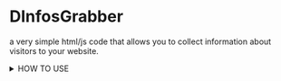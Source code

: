 # DInfosGrabber
a very simple html/js code that allows you to collect information about visitors to your website.


<details>
  <summary>HOW TO USE</summary>
  
- insert the code in your html environment, then replace the 'YOUR DISCORD WEBHOOK HERE' with your discord webhook.

- the webhook will send a message as soon as someone logs on to the website

</details>
